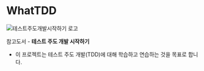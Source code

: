 # WhatTDD
![테스트주도개발시작하기 로고](https://github.com/user-attachments/assets/c66ef133-aa92-451e-a955-7f7977c772fb)


참고도서 - **테스트 주도 개발 시작하기**
- 이 프로젝트는 테스트 주도 개발(TDD)에 대해 학습하고 연습하는 것을 목표로 합니다.
